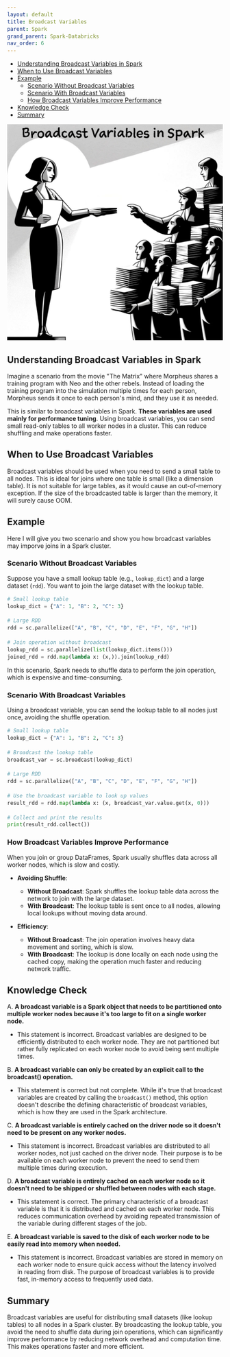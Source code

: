 ```yaml
---
layout: default
title: Broadcast Variables
parent: Spark
grand_parent: Spark-Databricks
nav_order: 6
---
```

- [Understanding Broadcast Variables in Spark](#understanding-broadcast-variables-in-spark)
- [When to Use Broadcast Variables](#when-to-use-broadcast-variables)
- [Example](#example)
  - [Scenario Without Broadcast Variables](#scenario-without-broadcast-variables)
  - [Scenario With Broadcast Variables](#scenario-with-broadcast-variables)
  - [How Broadcast Variables Improve Performance](#how-broadcast-variables-improve-performance)
- [Knowledge Check](#knowledge-check)
- [Summary](#summary)

![](images/custom-image-2024-07-10-01-12-42.png)

## Understanding Broadcast Variables in Spark

Imagine a scenario from the movie "The Matrix" where Morpheus shares a training program with Neo and the other rebels. Instead of loading the training program into the simulation multiple times for each person, Morpheus sends it once to each person's mind, and they use it as needed.

This is similar to broadcast variables in Spark. **These variables are used mainly for performance tuning**. Using broadcast variables, you can send small read-only tables to all worker nodes in a cluster. This can reduce shuffling and make operations faster.

## When to Use Broadcast Variables

Broadcast variables should be used when you need to send a small table to all nodes. This is ideal for joins where one table is small (like a dimension table). It is not suitable for large tables, as it would cause an out-of-memory exception. If the size of the broadcasted table is larger than the memory, it will surely cause OOM.

## Example

Here I will give you two scenario and show you how broadcast variables may imporve joins in a Spark cluster.

### Scenario Without Broadcast Variables

Suppose you have a small lookup table (e.g., `lookup_dict`) and a large dataset (`rdd`). You want to join the large dataset with the lookup table.

```python
# Small lookup table
lookup_dict = {"A": 1, "B": 2, "C": 3}

# Large RDD
rdd = sc.parallelize(["A", "B", "C", "D", "E", "F", "G", "H"])

# Join operation without broadcast
lookup_rdd = sc.parallelize(list(lookup_dict.items()))
joined_rdd = rdd.map(lambda x: (x,)).join(lookup_rdd)
```

In this scenario, Spark needs to shuffle data to perform the join operation, which is expensive and time-consuming.

### Scenario With Broadcast Variables

Using a broadcast variable, you can send the lookup table to all nodes just once, avoiding the shuffle operation.

```python
# Small lookup table
lookup_dict = {"A": 1, "B": 2, "C": 3}

# Broadcast the lookup table
broadcast_var = sc.broadcast(lookup_dict)

# Large RDD
rdd = sc.parallelize(["A", "B", "C", "D", "E", "F", "G", "H"])

# Use the broadcast variable to look up values
result_rdd = rdd.map(lambda x: (x, broadcast_var.value.get(x, 0)))

# Collect and print the results
print(result_rdd.collect())
```

### How Broadcast Variables Improve Performance

When you join or group DataFrames, Spark usually shuffles data across all worker nodes, which is slow and costly.

- **Avoiding Shuffle**:
  - **Without Broadcast**: Spark shuffles the lookup table data across the network to join with the large dataset.
  - **With Broadcast**: The lookup table is sent once to all nodes, allowing local lookups without moving data around.

- **Efficiency**:
  - **Without Broadcast**: The join operation involves heavy data movement and sorting, which is slow.
  - **With Broadcast**: The lookup is done locally on each node using the cached copy, making the operation much faster and reducing network traffic.

## Knowledge Check

A. **A broadcast variable is a Spark object that needs to be partitioned onto multiple worker nodes because it's too large to fit on a single worker node.**
   - This statement is incorrect. Broadcast variables are designed to be efficiently distributed to each worker node. They are not partitioned but rather fully replicated on each worker node to avoid being sent multiple times.

B. **A broadcast variable can only be created by an explicit call to the broadcast() operation.**
   - This statement is correct but not complete. While it's true that broadcast variables are created by calling the `broadcast()` method, this option doesn't describe the defining characteristic of broadcast variables, which is how they are used in the Spark architecture.

C. **A broadcast variable is entirely cached on the driver node so it doesn't need to be present on any worker nodes.**
   - This statement is incorrect. Broadcast variables are distributed to all worker nodes, not just cached on the driver node. Their purpose is to be available on each worker node to prevent the need to send them multiple times during execution.

D. **A broadcast variable is entirely cached on each worker node so it doesn't need to be shipped or shuffled between nodes with each stage.**
   - This statement is correct. The primary characteristic of a broadcast variable is that it is distributed and cached on each worker node. This reduces communication overhead by avoiding repeated transmission of the variable during different stages of the job.

E. **A broadcast variable is saved to the disk of each worker node to be easily read into memory when needed.**
   - This statement is incorrect. Broadcast variables are stored in memory on each worker node to ensure quick access without the latency involved in reading from disk. The purpose of broadcast variables is to provide fast, in-memory access to frequently used data.
## Summary

Broadcast variables are useful for distributing small datasets (like lookup tables) to all nodes in a Spark cluster. By broadcasting the lookup table, you avoid the need to shuffle data during join operations, which can significantly improve performance by reducing network overhead and computation time. This makes operations faster and more efficient.

